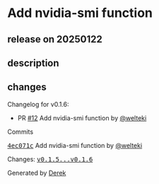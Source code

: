 # Add nvidia-smi function

## release on 20250122

## description

## changes

Changelog for v0.1.6:

* PR <a class="issue-link js-issue-link" data-error-text="Failed to load title" data-id="2804712131" data-permission-text="Title is private" data-url="https://github.com/openfaas/store-functions/issues/12" data-hovercard-type="pull_request" data-hovercard-url="/openfaas/store-functions/pull/12/hovercard" href="https://github.com/openfaas/store-functions/pull/12">#12</a> Add nvidia-smi function by <a class="user-mention notranslate" data-hovercard-type="user" data-hovercard-url="/users/welteki/hovercard" data-octo-click="hovercard-link-click" data-octo-dimensions="link_type:self" href="https://github.com/welteki">@welteki</a>

Commits

<a class="commit-link" data-hovercard-type="commit" data-hovercard-url="https://github.com/openfaas/store-functions/commit/4ec071c15be6bdb75118dd0bc00e4b6988126add/hovercard" href="https://github.com/openfaas/store-functions/commit/4ec071c15be6bdb75118dd0bc00e4b6988126add"><tt>4ec071c</tt></a> Add nvidia-smi function by <a class="user-mention notranslate" data-hovercard-type="user" data-hovercard-url="/users/welteki/hovercard" data-octo-click="hovercard-link-click" data-octo-dimensions="link_type:self" href="https://github.com/welteki">@welteki</a>

Changes: <a class="commit-link" href="https://github.com/openfaas/store-functions/compare/v0.1.5...v0.1.6"><tt>v0.1.5...v0.1.6</tt></a>

Generated by <a href="https://github.com/alexellis/derek/">Derek</a>

